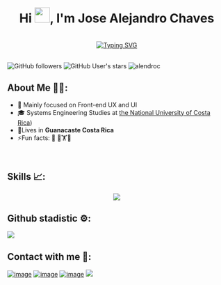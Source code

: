 
<h1 align="center">Hi <img src="https://media.giphy.com/media/hvRJCLFzcasrR4ia7z/giphy.gif" width="35">, I'm Jose Alejandro Chaves</h1><br>
<div  align="center" margin-bottom="35"><a href="https://git.io/typing-svg"><img src="https://readme-typing-svg.herokuapp.com?font=Bebas+Neue&size=45&pause=1000&color=000000&center=true&vCenter=true&width=466&lines=Always+learning;Focused+on+UX+and+UI" alt="Typing SVG" /></a></div>
<br>

![GitHub followers](https://img.shields.io/github/followers/alendroc?style=social) ![GitHub User's stars](https://img.shields.io/github/stars/alendroc?style=social) <img src="https://komarev.com/ghpvc/?username=alendroc" alt="alendroc" />



## About Me 👨‍💻:

- 🏢 Mainly focused on Front-end UX and UI
- 🎓 Systems Engineering Studies at [the National University of Costa Rica](https://www.una.ac.cr/))
- 🏡Lives in **Guanacaste Costa Rica**
- ⚡Fun facts: 🍕 🏀🏋️📸

<br>

## Skills 📈:
<p align="center">
  <a href="https://skillicons.dev">
    <img src="https://skillicons.dev/icons?i=git,cs,cpp,css,bootstrap,discord,postgres,figma,github,html,java,jquery,js,materialui,angular,react,jest,vite,mysql,nodejs,azure,firebase,postman,laravel,tailwind,ts,dotnet,visualstudio,vscode&perline=14" />
  </a>
</p>

## Github stadistic ⚙️:
<div>
<img  align="center"  src="https://github-readme-stats.anuraghazra1.vercel.app/api/top-langs/?username=alendroc&theme=dark&hide_border=false&no-bg=true&no-frame=true&langs_count=10"/>
</div>
</div>

## Contact with me 📱:

[![image](https://img.shields.io/badge/LinkedIn-0077B5?style=for-the-badge&logo=linkedin&logoColor=white)](https://www.linkedin.com/in/jose-alejandro-chaves-ramirez-497839188/)
[![image](https://img.shields.io/badge/Instagram-E4405F?style=for-the-badge&logo=instagram&logoColor=white)](https://www.instagram.com/alejaaan_/)
[![image](https://img.shields.io/badge/Gmail-D14836?style=for-the-badge&logo=gmail&logoColor=white)](mailto:produtor.alejandro6chaves@gmail.com)
[<img src = "https://img.shields.io/badge/facebook-%2320A1F1.svg?&style=for-the-badge&logo=facebook&logoColor=white">](https://www.facebook.com/profile.php?id=100009709563254)


  
